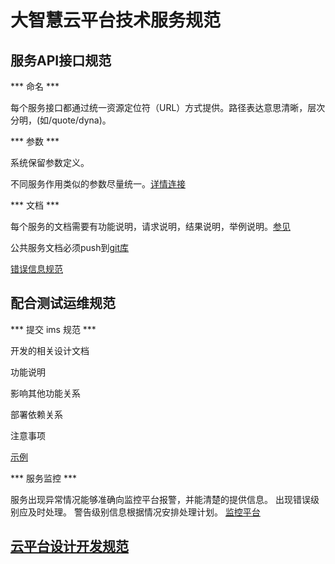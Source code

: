 
# 大智慧云平台技术服务规范 #

## 服务API接口规范 ##

*** 命名 ***

每个服务接口都通过统一资源定位符（URL）方式提供。路径表达意思清晰，层次分明，(如/quote/dyna)。

*** 参数 ***

系统保留参数定义。

不同服务作用类似的参数尽量统一。[详情连接](http://dms.gw.com.cn/pages/viewpage.action?pageId=128057536)

*** 文档 ***

每个服务的文档需要有功能说明，请求说明，结果说明，举例说明。[参见](http://dms.gw.com.cn/pages/viewpage.action?pageId=128057527)

公共服务文档必须push到[git库](http://git.gw.com.cn:7990/projects/DZHYUN/repos/doc.api/browse)

[错误信息规范](http://dms.gw.com.cn/pages/viewpage.action?pageId=135955803)


## 配合测试运维规范 ##

*** 提交 ims 规范 ***


开发的相关设计文档

功能说明

影响其他功能关系

部署依赖关系

注意事项

[示例](http://ims.gw.com.cn/browse/DZHYUN-428)


*** 服务监控 ***

服务出现异常情况能够准确向监控平台报警，并能清楚的提供信息。
出现错误级别应及时处理。
警告级别信息根据情况安排处理计划。
[监控平台](http://10.15.107.95/yunconsole/index.html)

## [云平台设计开发规范](http://dms.gw.com.cn/pages/viewpage.action?pageId=125895110) ##
